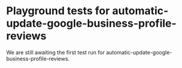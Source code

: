 # Playground tests for automatic-update-google-business-profile-reviews
We are still awaiting the first test run for automatic-update-google-business-profile-reviews.
